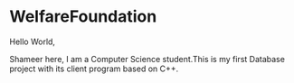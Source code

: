 # WelfareFoundation

Hello World,

Shameer here, I am a Computer Science student.This is my first Database project with its client program based on C++.
